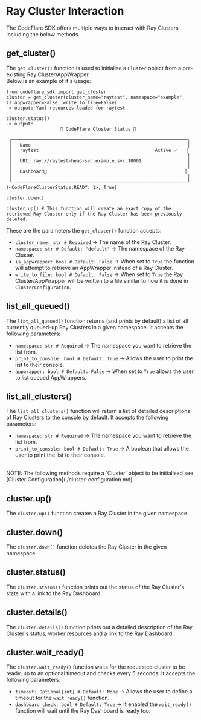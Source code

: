 # Ray Cluster Interaction

The CodeFlare SDK offers multiple ways to interact with Ray Clusters including the below methods.

## get_cluster()
The `get_cluster()` function is used to initialise a `Cluster` object from a pre-existing Ray Cluster/AppWrapper. <br>
Below is an example of it's usage:
```
from codeflare_sdk import get_cluster
cluster = get_cluster(cluster_name="raytest", namespace="example", is_appwrapper=False, write_to_file=False)
-> output: Yaml resources loaded for raytest

cluster.status()
-> output:
                    🚀 CodeFlare Cluster Status 🚀

 ╭─────────────────────────────────────────────────────────────────╮
 │   Name                                                          │
 │   raytest                                           Active ✅   │
 │                                                                 │
 │   URI: ray://raytest-head-svc.example.svc:10001                 │
 │                                                                 │
 │   Dashboard🔗                                                   │
 │                                                                 │
 ╰─────────────────────────────────────────────────────────────────╯
(<CodeFlareClusterStatus.READY: 1>, True)

cluster.down()

cluster.up() # This function will create an exact copy of the retrieved Ray Cluster only if the Ray Cluster has been previously deleted.
```

These are the parameters the `get_cluster()` function accepts:
* `cluster_name: str # Required` -> The name of the Ray Cluster.
* `namespace: str # Default: "default"` -> The namespace of the Ray Cluster.
* `is_appwrapper: bool # Default: False` -> When set to `True` the function will attempt to retrieve an AppWrapper instead of a Ray Cluster.
* `write_to_file: bool # Default: False` -> When set to `True` the Ray Cluster/AppWrapper will be written to a file similar to how it is done in `ClusterConfiguration`.

## list_all_queued()
The `list_all_queued()` function returns (and prints by default) a list of all currently queued-up Ray Clusters in a given namespace.
It accepts the following parameters:
* `namespace: str # Required` -> The namespace you want to retrieve the list from.
* `print_to_console: bool # Default: True` -> Allows the user to print the list to their console.
* `appwrapper: bool # Default: False` -> When set to `True` allows the user to list queued AppWrappers.



## list_all_clusters()
The `list_all_clusters()` function will return a list of detailed descriptions of Ray Clusters to the console by default. It accepts the following parameters:
* `namespace: str # Required` -> The namespace you want to retrieve the list from.
* `print_to_console: bool # Default: True` -> A boolean that allows the user to print the list to their console.

<br>
NOTE: The following methods require a `Cluster` object to be initialised see [Cluster Configuration](./cluster-configuration.md)

## cluster.up()
The `cluster.up()` function creates a Ray Cluster in the given namespace.

## cluster.down()
The `cluster.down()` function deletes the Ray Cluster in the given namespace.

## cluster.status()
The `cluster.status()` function prints out the status of the Ray Cluster's state with a link to the Ray Dashboard.

## cluster.details()
The `cluster.details()` function prints out a detailed description of the Ray Cluster's status, worker resources and a link to the Ray Dashboard.

## cluster.wait_ready()
The `cluster.wait_ready()` function waits for the requested cluster to be ready, up to an optional timeout and checks every 5 seconds. It accepts the following parameters:
* `timeout: Optional[int] # Default: None` -> Allows the user to define a timeout for the `wait_ready()` function.
* `dashboard_check: bool # Default: True` -> If enabled the `wait_ready()` function will wait until the Ray Dashboard is ready too.
